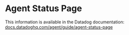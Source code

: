 # Agent Status Page

This information is available in the Datadog documentation:<br>
[docs.datadoghq.com/agent/guide/agent-status-page][1]

[1]: https://docs.datadoghq.com/agent/guide/agent-status-page
